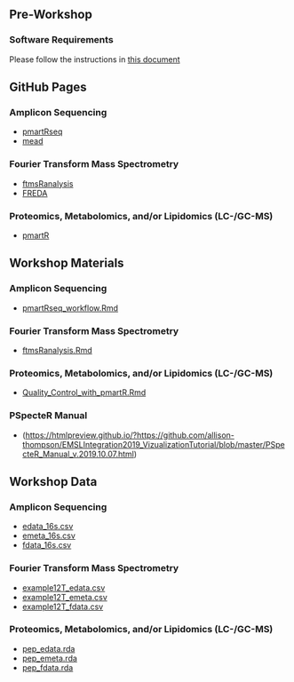 ## Pre-Workshop

### Software Requirements
Please follow the instructions in [this document](Software_Requirements_2019.pdf)

## GitHub Pages

### Amplicon Sequencing
* [pmartRseq](https://github.com/pmartR/pmartRseq)
* [mead](https://github.com/pmartR/mead)

### Fourier Transform Mass Spectrometry
* [ftmsRanalysis](https://github.com/EMSL-Computing/ftmsRanalysis)
* [FREDA](https://msc-viz.emsl.pnnl.gov/FREDA)

### Proteomics, Metabolomics, and/or Lipidomics (LC-/GC-MS)
* [pmartR](https://github.com/pmartR/pmartR)

## Workshop Materials

### Amplicon Sequencing
* <a href="pmartRseq_workflow.Rmd" download> pmartRseq\_workflow.Rmd </a>

### Fourier Transform Mass Spectrometry
* <a href="ftmsRanalysis.Rmd" download> ftmsRanalysis.Rmd </a>

### Proteomics, Metabolomics, and/or Lipidomics (LC-/GC-MS)
* <a href="Quality_Control_with_pmartR.Rmd" download> Quality\_Control\_with\_pmartR.Rmd </a>

### PSpecteR Manual
* (https://htmlpreview.github.io/?https://github.com/allison-thompson/EMSLIntegration2019_VizualizationTutorial/blob/master/PSpecteR_Manual_v.2019.10.07.html)

## Workshop Data

### Amplicon Sequencing
* <a href="edata_16s.csv" download> edata\_16s.csv </a>
* <a href="emeta_16s.csv" download> emeta\_16s.csv </a>
* <a href="fdata_16s.csv" download> fdata\_16s.csv </a>

### Fourier Transform Mass Spectrometry
* <a href="example12T_edata.csv" download> example12T\_edata.csv </a>
* <a href="example12T_emeta.csv" download> example12T\_emeta.csv </a>
* <a href="example12T_fdata.csv" download> example12T\_fdata.csv </a>

### Proteomics, Metabolomics, and/or Lipidomics (LC-/GC-MS)
* <a href="pep_edata.rda" download> pep\_edata.rda </a>
* <a href="pep_emeta.rda" download> pep\_emeta.rda </a>
* <a href="pep_fdata.rda" download> pep\_fdata.rda </a>

